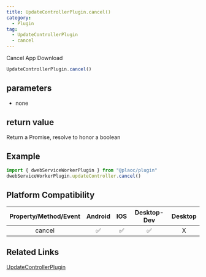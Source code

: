 ```yaml
---
title: UpdateControllerPlugin.cancel()
category:
  - Plugin
tag:
  - UpdateControllerPlugin
  - cancel
---
```


Cancel App Download

```js
UpdateControllerPlugin.cancel()
```

## parameters

  - none

## return value

  Return a Promise, resolve to honor a boolean

## Example
```js
import { dwebServiceWorkerPlugin } from "@plaoc/plugin"
dwebServiceWorkerPlugin.updateController.cancel()
```

## Platform Compatibility

| Property/Method/Event| Android | IOS | Desktop-Dev | Desktop |
|:--------------------:|:-------:|:---:|:-----------:|:-------:|
| cancel               | ✅       | ✅  | ✅          | X       |

## Related Links

[UpdateControllerPlugin](./index.md)


